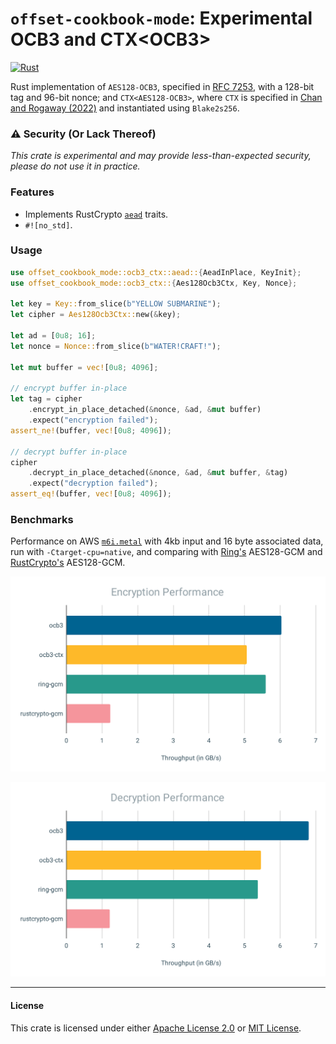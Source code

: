 # `offset-cookbook-mode`: Experimental OCB3 and CTX\<OCB3\>

[![Rust](https://github.com/sgmenda/offset-cookbook-mode/actions/workflows/rust.yml/badge.svg)](https://github.com/sgmenda/offset-cookbook-mode/actions/workflows/rust.yml)

Rust implementation of `AES128-OCB3`, specified in [RFC 7253](https://datatracker.ietf.org/doc/rfc7253/), with a 128-bit tag and 96-bit nonce; and `CTX<AES128-OCB3>`, where `CTX` is specified in [Chan and Rogaway (2022)](https://eprint.iacr.org/2022/1260) and instantiated using `Blake2s256`.

### ⚠️ Security (Or Lack Thereof)

_This crate is experimental and may provide less-than-expected security, please do not use it in practice._

### Features

- Implements RustCrypto [`aead`](https://docs.rs/aead/) traits.
- `#![no_std]`.

### Usage

```rust
use offset_cookbook_mode::ocb3_ctx::aead::{AeadInPlace, KeyInit};
use offset_cookbook_mode::ocb3_ctx::{Aes128Ocb3Ctx, Key, Nonce};

let key = Key::from_slice(b"YELLOW SUBMARINE");
let cipher = Aes128Ocb3Ctx::new(&key);

let ad = [0u8; 16];
let nonce = Nonce::from_slice(b"WATER!CRAFT!");

let mut buffer = vec![0u8; 4096];

// encrypt buffer in-place
let tag = cipher
    .encrypt_in_place_detached(&nonce, &ad, &mut buffer)
    .expect("encryption failed");
assert_ne!(buffer, vec![0u8; 4096]);

// decrypt buffer in-place
cipher
    .decrypt_in_place_detached(&nonce, &ad, &mut buffer, &tag)
    .expect("decryption failed");
assert_eq!(buffer, vec![0u8; 4096]);
```

### Benchmarks

Performance on AWS [`m6i.metal`](https://aws.amazon.com/ec2/instance-types/m6i/) with 4kb input and 16 byte associated data, run with `-Ctarget-cpu=native`, and comparing with [Ring's](https://github.com/briansmith/ring) AES128-GCM and [RustCrypto's](https://github.com/RustCrypto/AEADs/tree/master/aes-gcm) AES128-GCM.

<p align="center">
<img src="assets/enc-perf.svg" alt="Bar chart showing encryption performance in throughput. ocb3 achieves 6.0363 GB/s, ocb3-ctx achieves 5.0585 GB/s, ring-gcm achieves 5.5886 GB/s, and rustcrypto-gcm achieves 1.2354 GB/s.">
</p>

<p align="center">
<img src="assets/dec-perf.svg" alt="Bar chart showing decryption performance in throughput.ocb3 achieves 6.7991 GB/s, ocb3-ctx achieves 5.4553 GB/s, ring-gcm achieves 5.3751 GB/s, and rustcrypto-gcm achieves 1.2217 GB/s.">
</p>

---

#### License

This crate is licensed under either [Apache License 2.0](./LICENSE-Apache) or [MIT License](./LICENSE-MIT).
